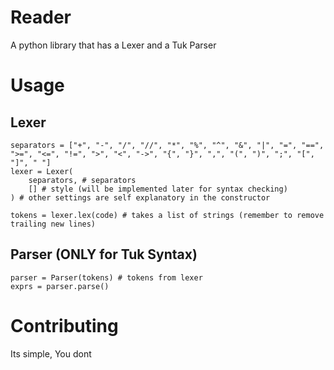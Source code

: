 # Reader
A python library that has a Lexer and a Tuk Parser

# Usage
## Lexer
```
separators = ["+", "-", "/", "//", "*", "%", "^", "&", "|", "=", "==", ">=", "<=", "!=", ">", "<", "->", "{", "}", ",", "(", ")", ";", "[", "]", " "]
lexer = Lexer(
    separators, # separators
    [] # style (will be implemented later for syntax checking)
) # other settings are self explanatory in the constructor

tokens = lexer.lex(code) # takes a list of strings (remember to remove trailing new lines)
```

## Parser (ONLY for Tuk Syntax)
```
parser = Parser(tokens) # tokens from lexer
exprs = parser.parse()
```

# Contributing
Its simple, You dont
